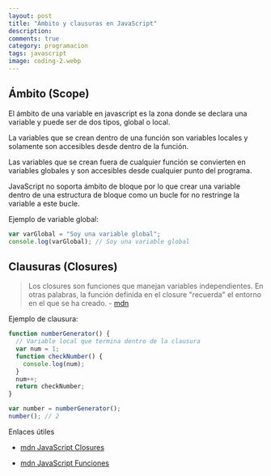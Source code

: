 ```yaml
---
layout: post
title: "Ámbito y clausuras en JavaScript"
description:
comments: true
category: programacion
tags: javascript
image: coding-2.webp
---
```


## Ámbito (Scope)

El ámbito de una variable en javascript es la zona donde se declara una variable y puede ser de dos tipos, global o local.

La variables que se crean dentro de una función son variables locales y solamente son accesibles desde dentro de la función.

<!-- more -->

Las variables que se crean fuera de cualquier función se convierten en variables globales y son accesibles desde cualquier punto del programa.

JavaScript no soporta ámbito de bloque por lo que crear una variable dentro de una estructura de bloque como un bucle for no restringe la variable a este bucle.

Ejemplo de variable global:

```js
var varGlobal = "Soy una variable global";
console.log(varGlobal); // Soy una variable global
```

## Clausuras (Closures)

> Los closures son funciones que manejan variables independientes. En otras palabras, la función definida en el closure "recuerda" el entorno en el que se ha creado. - [mdn](https://developer.mozilla.org/es/docs/Web/JavaScript/Closures)

Ejemplo de clausura:

```js
function numberGenerator() {
  // Variable local que termina dentro de la clausura
  var num = 1;
  function checkNumber() {
    console.log(num);
  }
  num++;
  return checkNumber;
}

var number = numberGenerator();
number(); // 2
```

Enlaces útiles

- [mdn JavaScript Closures](https://developer.mozilla.org/es/docs/Web/JavaScript/Closures)

- [mdn JavaScript Funciones](https://developer.mozilla.org/es/docs/Web/JavaScript/Guide/Funciones)
